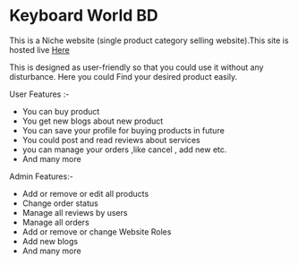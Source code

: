 <h1>Keyboard World BD</h1>

This is a Niche website (single product category selling website).This site is hosted live <a href='https://keyboard-world-bd.netlify.app/'> Here</a>

<p>This is designed as user-friendly so that you could use it without any disturbance. Here you could Find your desired product easily.</p>

User Features :-

<ul>
<li>You can buy product</li>
<li>You get new blogs about new product</li>
<li>You can save your profile for buying products in future</li>
<li>You could post and read reviews about services</li>
<li>you can manage your orders ,like cancel , add new etc.</li>
<li>And many more</li>
</ul>

Admin Features:-

<ul>
<li>Add or remove or edit all products</li>
<li>Change order status </li>
<li>Manage all reviews by users</li>
<li>Manage all orders</li>
<li>Add or remove or change Website Roles</li>
<li>Add new blogs</li>
<li>And many more</li>
</ul>

